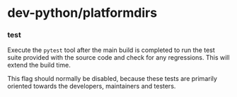 # dev-python/platformdirs

### test
Execute the `pytest` tool after the main build is completed to run the test suite provided with the source code and check for any regressions. This will extend the build time.

This flag should normally be disabled, because these tests are primarily oriented towards the developers, maintainers and testers.
